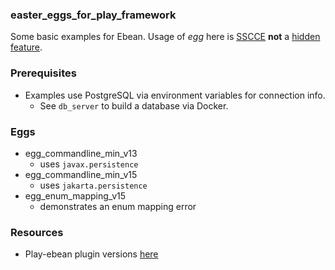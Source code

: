 ### easter_eggs_for_play_framework

Some basic examples for Ebean. Usage of *egg* here is [SSCCE](http://sscce.org/) **not** a [hidden feature](https://en.wikipedia.org/wiki/Easter_egg_(media)).

### Prerequisites

* Examples use PostgreSQL via environment variables for connection info. 
    * See `db_server` to build a database via Docker.

### Eggs

* egg_commandline_min_v13
    * uses `javax.persistence`
* egg_commandline_min_v15
    * uses `jakarta.persistence`
* egg_enum_mapping_v15
    * demonstrates an enum mapping error

### Resources

* Play-ebean plugin versions [here](https://github.com/playframework/play-ebean)

